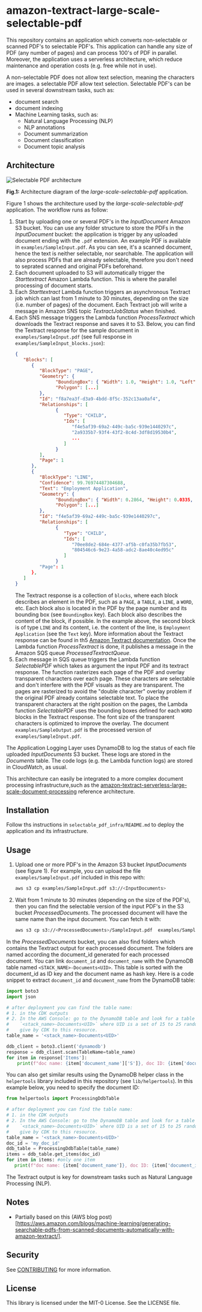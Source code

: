 # amazon-textract-large-scale-selectable-pdf

This repository contains an application which converts non-selectable or scanned 
PDF's to selectable PDF's. This application can handle any size of PDF (any number 
of pages) and can process 100's of PDF in parallel. Moreover, the application uses 
a serverless architecture, which reduce maintenance and operation costs (e.g. free 
while not in use).

A non-selectable PDF does not allow text selection, meaning the characters are 
images. a selectable PDF allow text selection. Selectable PDF's can be used in 
several downstream tasks, such as:
* document search
* document indexing
* Machine Learning tasks, such as:
    * Natural Language Processing (NLP)
    * NLP annotations
    * Document summarization
    * Document classification
    * Document topic analysis

## Architecture

![Selectable PDF architecture](selectable_pdf_architecture.png "Selectable PDF architecture")

__Fig.1:__ Architecture diagram of the _large-scale-selectable-pdf_ application.

Figure 1 shows the architecture used by the _large-scale-selectable-pdf_ application. 
The workflow runs as follow:
1. Start by uploading one or several PDF's in the _InputDocument_ Amazon 
   S3 bucket. You can use any folder structure to store the PDFs in the 
   _InputDocument_ bucket: the application is trigger by any uploaded document ending 
   with the `.pdf` extension. An example PDF is available in `examples/SampleInput.pdf`. 
   As you can see, it's a scanned document, hence the text is neither selectable, 
   nor searchable. The application will also process PDFs that are already selectable, 
   therefore you don't need to seprated scanned and original PDFs beforehand.
2. Each document uploaded to S3 will automatically trigger the _Starttextract_ Amazon
   Lambda function. This is where the parallel processing of document starts.
3. Each _Starttextract_ Lambda function triggers an asynchronous Textract job which
   can last from 1 minute to 30 minutes, depending on the size (i.e. number of pages) 
   of the document. Each Textract job will write a message in Amazon SNS topic 
   _TextractJobStatus_ when finished.
4. Each SNS message triggers the Lambda function _ProcessTextract_ which downloads 
   the Textract response and saves it to S3. Below, you can find the Textract response 
   for the sample document in `examples/SampleInput.pdf` (see full response in 
   `examples/SampleInput_blocks.json`):
   ```json
   {
      "Blocks": [
         {
            "BlockType": "PAGE",
            "Geometry": {
                  "BoundingBox": { "Width": 1.0, "Height": 1.0, "Left": 0.0, "Top": 0.0},
                  "Polygon": [...]
            },
            "Id": "f8a7ea3f-d3a9-4bdd-8f5c-352c13aa0af4",
            "Relationships": [
                  {
                     "Type": "CHILD",
                     "Ids": [
                        "f4e5af39-69a2-449c-ba5c-939e1440297c",
                        "2a9335b7-93f4-43f2-8c4d-3df8d19530b4",
                        ...
                     ]
                  }
            ],
            "Page": 1
         },
         {
            "BlockType": "LINE",
            "Confidence": 99.76974487304688,
            "Text": "Employment Application",
            "Geometry": {
                  "BoundingBox": { "Width": 0.2864, "Height": 0.0335, "Left": 0.3521, "Top": 0.04381},
                  "Polygon": [...]
            },
            "Id": "f4e5af39-69a2-449c-ba5c-939e1440297c",
            "Relationships": [
                  {
                     "Type": "CHILD",
                     "Ids": [
                        "70ee8de2-684e-4377-af5b-c0fa35b7fb53",
                        "804546c6-9e23-4a58-adc2-8ae40c4ed95c"
                     ]
                  }
            "Page": 1
         },
      ]
   }
   ```
   The Textract response is a collection of `blocks`, where each block describes an 
   element in the PDF, such as a `PAGE`, a `TABLE`, a `LINE`, a `WORD`, etc. Each 
   block also is located in the PDF by the page number and its bounding box (see 
   `BoundingBox` key). Each block also describes the content of the block, if possible. 
   In the example above, the second block is of type `LINE` and its content, i.e. 
   the content of the line, is `Employment Application` (see the `Text` key). More 
   information about the Textract response can be found in th5 
   [Amazon Textract documentation](https://docs.aws.amazon.com/textract/latest/dg/how-it-works-document-layout.html). Once the Lambda function _ProcessTextract_ is done, it publishes a message 
   in the Amazon SQS queue _ProcessedTextractQueue_.
5. Each message in SQS queue triggers the Lambda function _SelectablePDF_ which takes 
   as argument the input PDF and its textract response. The function rasterizes each 
   page of the PDF and overlay transparent characters over each page. These characters 
   are selectable and don't interfere with the PDF visuals as they are transparent. The 
   pages are rasterized to avoid the "double character" overlay problem if the original 
   PDF already contains selectable text. To place the transparent characters at the right 
   position on the pages, the Lambda function _SelectablePDF_ uses the bounding boxes 
   defined for each `WORD` blocks in the Textract response. The font size of the transparent 
   characters is optimized to improve the overlay. The document `examples/SampleOutput.pdf` is the processed version of `examples/SampleInput.pdf`.

The Application Logging Layer uses DynamoDB to log the status of each file uploaded 
_InputDocuments_ S3 bucket. These logs are stored in the _Documents_ table. The code 
logs (e.g. the Lambda function logs) are stored in CloudWatch, as usual.

This architecture can easily be integrated to a more complex document processing 
infrastructure,such as the [amazon-textract-serverless-large-scale-document-processing](https://github.com/aws-samples/amazon-textract-serverless-large-scale-document-processing) reference 
architecture.

## Installation

Follow ths instructions in `selectable_pdf_infra/README.md` to deploy the application 
and its infrastructure.

## Usage
1. Upload one or more PDF's in the Amazon S3 bucket _InputDocuments_ (see figure 1). 
   For example, you can upload the file `examples/SampleInput.pdf` included in this 
   repo with:
   ```bash
   aws s3 cp examples/SampleInput.pdf s3://<InputDocuments>
   ```
2. Wait from 1 minute to 30 minutes (depending on the size of the PDF's), then you 
   can find the selectable version of the input PDF's in the S3 bucket 
   _ProcessedDocuments_. The processed document will have the same name than the input 
   document. You can fetch it with:
   ```bash
   aws s3 cp s3://<ProcessedDocuments>/SampleInput.pdf  examples/SampleInput_selectable.pdf 
   ```

In the _ProcessedDocuments_ bucket, you can also find folders which contains the Textract 
output for each processed document. The folders are named according the document_id generated 
for each processed document. You can link `document_id` and `document_name` with the DynamoDB 
table named `<STACK_NAME>-Documents<UID>`. This table is sorted with the document_id as ID key and 
the document name as hash key. Here is a code snippet to extract `document_id` and 
`document_name` from the DynamoDB table:
```python
import boto3
import json

# after deployment you can find the table name:
# 1. in the CDK outputs
# 2. In the AWS Console: go to the DynamoDB table and look for a table named 
#    `<stack_name>-Documents<UID>` where UID is a set of 15 to 25 random characters 
#    give by CDK to this resource.
table_name = '<stack_name>-Documents<UID>'

ddb_client = boto3.client('dynamodb')
response = ddb_client.scan(TableName=table_name)
for item in response['Items']:
    print(f"doc name: {item['document_name']['S']}, doc ID: {item['document_id']['S']}")
```
You can also get similar results using the DynamoDB helper class in the `helpertools` 
library included in this repository (see `lib/helpertools`). In this example below, 
you need to specify the document ID:
```python
from helpertools import ProcessingDdbTable

# after deployment you can find the table name:
# 1. in the CDK outputs
# 2. In the AWS Console: go to the DynamoDB table and look for a table named 
#    `<stack_name>-Documents<UID>` where UID is a set of 15 to 25 random characters 
#    give by CDK to this resource.
table_name = '<stack_name>-Documents<UID>'
doc_id = 'my_doc_id'
ddb_table = ProcessingDdbTable(table_name)
items = ddb_table.get_items(doc_id)
for item in items: #only one item
   print(f"doc name: {item['document_name']}, doc ID: {item['document_id']}")
```


The Textract output is key for downstream tasks such as Natural Language Processing (NLP).

## Notes
* Partially based on this (AWS blog post)[https://aws.amazon.com/blogs/machine-learning/generating-searchable-pdfs-from-scanned-documents-automatically-with-amazon-textract/].

## Security

See [CONTRIBUTING](CONTRIBUTING.md#security-issue-notifications) for more information.

## License

This library is licensed under the MIT-0 License. See the LICENSE file.